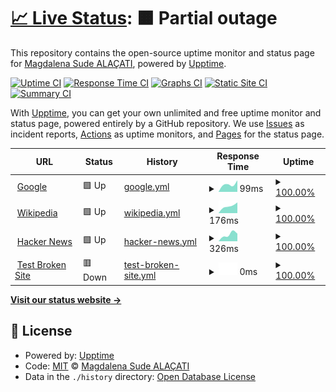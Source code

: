 # [📈 Live Status](https://sudis.github.io/dismatch-status): <!--live status--> **🟧 Partial outage**

This repository contains the open-source uptime monitor and status page for [Magdalena Sude ALAÇATI](lexicaverbum.co "Soon"), powered by [Upptime](https://github.com/upptime/upptime).

[![Uptime CI](https://github.com/sudis/dismatch-status/workflows/Uptime%20CI/badge.svg)](https://github.com/sudis/dismatch-status/actions?query=workflow%3A%22Uptime+CI%22)
[![Response Time CI](https://github.com/sudis/dismatch-status/workflows/Response%20Time%20CI/badge.svg)](https://github.com/sudis/dismatch-status/actions?query=workflow%3A%22Response+Time+CI%22)
[![Graphs CI](https://github.com/sudis/dismatch-status/workflows/Graphs%20CI/badge.svg)](https://github.com/sudis/dismatch-status/actions?query=workflow%3A%22Graphs+CI%22)
[![Static Site CI](https://github.com/sudis/dismatch-status/workflows/Static%20Site%20CI/badge.svg)](https://github.com/sudis/dismatch-status/actions?query=workflow%3A%22Static+Site+CI%22)
[![Summary CI](https://github.com/sudis/dismatch-status/workflows/Summary%20CI/badge.svg)](https://github.com/sudis/dismatch-status/actions?query=workflow%3A%22Summary+CI%22)

With [Upptime](https://upptime.js.org), you can get your own unlimited and free uptime monitor and status page, powered entirely by a GitHub repository. We use [Issues](https://github.com/sudis/dismatch-status/issues) as incident reports, [Actions](https://github.com/sudis/dismatch-status/actions) as uptime monitors, and [Pages](https://sudis.github.io/dismatch-status) for the status page.

<!--start: status pages-->
<!-- This summary is generated by Upptime (https://github.com/upptime/upptime) -->
<!-- Do not edit this manually, your changes will be overwritten -->
<!-- prettier-ignore -->
| URL | Status | History | Response Time | Uptime |
| --- | ------ | ------- | ------------- | ------ |
| <img alt="" src="https://favicons.githubusercontent.com/www.google.com" height="13"> [Google](https://www.google.com) | 🟩 Up | [google.yml](https://github.com/sudis/dismatch-status/commits/HEAD/history/google.yml) | <details><summary><img alt="Response time graph" src="./graphs/google/response-time-week.png" height="20"> 99ms</summary><br><a href="https://sudis.github.io/dismatch-status/history/google"><img alt="Response time 99" src="https://img.shields.io/endpoint?url=https%3A%2F%2Fraw.githubusercontent.com%2Fsudis%2Fdismatch-status%2FHEAD%2Fapi%2Fgoogle%2Fresponse-time.json"></a><br><a href="https://sudis.github.io/dismatch-status/history/google"><img alt="24-hour response time 145" src="https://img.shields.io/endpoint?url=https%3A%2F%2Fraw.githubusercontent.com%2Fsudis%2Fdismatch-status%2FHEAD%2Fapi%2Fgoogle%2Fresponse-time-day.json"></a><br><a href="https://sudis.github.io/dismatch-status/history/google"><img alt="7-day response time 99" src="https://img.shields.io/endpoint?url=https%3A%2F%2Fraw.githubusercontent.com%2Fsudis%2Fdismatch-status%2FHEAD%2Fapi%2Fgoogle%2Fresponse-time-week.json"></a><br><a href="https://sudis.github.io/dismatch-status/history/google"><img alt="30-day response time 99" src="https://img.shields.io/endpoint?url=https%3A%2F%2Fraw.githubusercontent.com%2Fsudis%2Fdismatch-status%2FHEAD%2Fapi%2Fgoogle%2Fresponse-time-month.json"></a><br><a href="https://sudis.github.io/dismatch-status/history/google"><img alt="1-year response time 99" src="https://img.shields.io/endpoint?url=https%3A%2F%2Fraw.githubusercontent.com%2Fsudis%2Fdismatch-status%2FHEAD%2Fapi%2Fgoogle%2Fresponse-time-year.json"></a></details> | <details><summary><a href="https://sudis.github.io/dismatch-status/history/google">100.00%</a></summary><a href="https://sudis.github.io/dismatch-status/history/google"><img alt="All-time uptime 100.00%" src="https://img.shields.io/endpoint?url=https%3A%2F%2Fraw.githubusercontent.com%2Fsudis%2Fdismatch-status%2FHEAD%2Fapi%2Fgoogle%2Fuptime.json"></a><br><a href="https://sudis.github.io/dismatch-status/history/google"><img alt="24-hour uptime 100.00%" src="https://img.shields.io/endpoint?url=https%3A%2F%2Fraw.githubusercontent.com%2Fsudis%2Fdismatch-status%2FHEAD%2Fapi%2Fgoogle%2Fuptime-day.json"></a><br><a href="https://sudis.github.io/dismatch-status/history/google"><img alt="7-day uptime 100.00%" src="https://img.shields.io/endpoint?url=https%3A%2F%2Fraw.githubusercontent.com%2Fsudis%2Fdismatch-status%2FHEAD%2Fapi%2Fgoogle%2Fuptime-week.json"></a><br><a href="https://sudis.github.io/dismatch-status/history/google"><img alt="30-day uptime 100.00%" src="https://img.shields.io/endpoint?url=https%3A%2F%2Fraw.githubusercontent.com%2Fsudis%2Fdismatch-status%2FHEAD%2Fapi%2Fgoogle%2Fuptime-month.json"></a><br><a href="https://sudis.github.io/dismatch-status/history/google"><img alt="1-year uptime 100.00%" src="https://img.shields.io/endpoint?url=https%3A%2F%2Fraw.githubusercontent.com%2Fsudis%2Fdismatch-status%2FHEAD%2Fapi%2Fgoogle%2Fuptime-year.json"></a></details>
| <img alt="" src="https://favicons.githubusercontent.com/en.wikipedia.org" height="13"> [Wikipedia](https://en.wikipedia.org) | 🟩 Up | [wikipedia.yml](https://github.com/sudis/dismatch-status/commits/HEAD/history/wikipedia.yml) | <details><summary><img alt="Response time graph" src="./graphs/wikipedia/response-time-week.png" height="20"> 176ms</summary><br><a href="https://sudis.github.io/dismatch-status/history/wikipedia"><img alt="Response time 176" src="https://img.shields.io/endpoint?url=https%3A%2F%2Fraw.githubusercontent.com%2Fsudis%2Fdismatch-status%2FHEAD%2Fapi%2Fwikipedia%2Fresponse-time.json"></a><br><a href="https://sudis.github.io/dismatch-status/history/wikipedia"><img alt="24-hour response time 252" src="https://img.shields.io/endpoint?url=https%3A%2F%2Fraw.githubusercontent.com%2Fsudis%2Fdismatch-status%2FHEAD%2Fapi%2Fwikipedia%2Fresponse-time-day.json"></a><br><a href="https://sudis.github.io/dismatch-status/history/wikipedia"><img alt="7-day response time 176" src="https://img.shields.io/endpoint?url=https%3A%2F%2Fraw.githubusercontent.com%2Fsudis%2Fdismatch-status%2FHEAD%2Fapi%2Fwikipedia%2Fresponse-time-week.json"></a><br><a href="https://sudis.github.io/dismatch-status/history/wikipedia"><img alt="30-day response time 176" src="https://img.shields.io/endpoint?url=https%3A%2F%2Fraw.githubusercontent.com%2Fsudis%2Fdismatch-status%2FHEAD%2Fapi%2Fwikipedia%2Fresponse-time-month.json"></a><br><a href="https://sudis.github.io/dismatch-status/history/wikipedia"><img alt="1-year response time 176" src="https://img.shields.io/endpoint?url=https%3A%2F%2Fraw.githubusercontent.com%2Fsudis%2Fdismatch-status%2FHEAD%2Fapi%2Fwikipedia%2Fresponse-time-year.json"></a></details> | <details><summary><a href="https://sudis.github.io/dismatch-status/history/wikipedia">100.00%</a></summary><a href="https://sudis.github.io/dismatch-status/history/wikipedia"><img alt="All-time uptime 100.00%" src="https://img.shields.io/endpoint?url=https%3A%2F%2Fraw.githubusercontent.com%2Fsudis%2Fdismatch-status%2FHEAD%2Fapi%2Fwikipedia%2Fuptime.json"></a><br><a href="https://sudis.github.io/dismatch-status/history/wikipedia"><img alt="24-hour uptime 100.00%" src="https://img.shields.io/endpoint?url=https%3A%2F%2Fraw.githubusercontent.com%2Fsudis%2Fdismatch-status%2FHEAD%2Fapi%2Fwikipedia%2Fuptime-day.json"></a><br><a href="https://sudis.github.io/dismatch-status/history/wikipedia"><img alt="7-day uptime 100.00%" src="https://img.shields.io/endpoint?url=https%3A%2F%2Fraw.githubusercontent.com%2Fsudis%2Fdismatch-status%2FHEAD%2Fapi%2Fwikipedia%2Fuptime-week.json"></a><br><a href="https://sudis.github.io/dismatch-status/history/wikipedia"><img alt="30-day uptime 100.00%" src="https://img.shields.io/endpoint?url=https%3A%2F%2Fraw.githubusercontent.com%2Fsudis%2Fdismatch-status%2FHEAD%2Fapi%2Fwikipedia%2Fuptime-month.json"></a><br><a href="https://sudis.github.io/dismatch-status/history/wikipedia"><img alt="1-year uptime 100.00%" src="https://img.shields.io/endpoint?url=https%3A%2F%2Fraw.githubusercontent.com%2Fsudis%2Fdismatch-status%2FHEAD%2Fapi%2Fwikipedia%2Fuptime-year.json"></a></details>
| <img alt="" src="https://favicons.githubusercontent.com/news.ycombinator.com" height="13"> [Hacker News](https://news.ycombinator.com) | 🟩 Up | [hacker-news.yml](https://github.com/sudis/dismatch-status/commits/HEAD/history/hacker-news.yml) | <details><summary><img alt="Response time graph" src="./graphs/hacker-news/response-time-week.png" height="20"> 326ms</summary><br><a href="https://sudis.github.io/dismatch-status/history/hacker-news"><img alt="Response time 326" src="https://img.shields.io/endpoint?url=https%3A%2F%2Fraw.githubusercontent.com%2Fsudis%2Fdismatch-status%2FHEAD%2Fapi%2Fhacker-news%2Fresponse-time.json"></a><br><a href="https://sudis.github.io/dismatch-status/history/hacker-news"><img alt="24-hour response time 358" src="https://img.shields.io/endpoint?url=https%3A%2F%2Fraw.githubusercontent.com%2Fsudis%2Fdismatch-status%2FHEAD%2Fapi%2Fhacker-news%2Fresponse-time-day.json"></a><br><a href="https://sudis.github.io/dismatch-status/history/hacker-news"><img alt="7-day response time 326" src="https://img.shields.io/endpoint?url=https%3A%2F%2Fraw.githubusercontent.com%2Fsudis%2Fdismatch-status%2FHEAD%2Fapi%2Fhacker-news%2Fresponse-time-week.json"></a><br><a href="https://sudis.github.io/dismatch-status/history/hacker-news"><img alt="30-day response time 326" src="https://img.shields.io/endpoint?url=https%3A%2F%2Fraw.githubusercontent.com%2Fsudis%2Fdismatch-status%2FHEAD%2Fapi%2Fhacker-news%2Fresponse-time-month.json"></a><br><a href="https://sudis.github.io/dismatch-status/history/hacker-news"><img alt="1-year response time 326" src="https://img.shields.io/endpoint?url=https%3A%2F%2Fraw.githubusercontent.com%2Fsudis%2Fdismatch-status%2FHEAD%2Fapi%2Fhacker-news%2Fresponse-time-year.json"></a></details> | <details><summary><a href="https://sudis.github.io/dismatch-status/history/hacker-news">100.00%</a></summary><a href="https://sudis.github.io/dismatch-status/history/hacker-news"><img alt="All-time uptime 100.00%" src="https://img.shields.io/endpoint?url=https%3A%2F%2Fraw.githubusercontent.com%2Fsudis%2Fdismatch-status%2FHEAD%2Fapi%2Fhacker-news%2Fuptime.json"></a><br><a href="https://sudis.github.io/dismatch-status/history/hacker-news"><img alt="24-hour uptime 100.00%" src="https://img.shields.io/endpoint?url=https%3A%2F%2Fraw.githubusercontent.com%2Fsudis%2Fdismatch-status%2FHEAD%2Fapi%2Fhacker-news%2Fuptime-day.json"></a><br><a href="https://sudis.github.io/dismatch-status/history/hacker-news"><img alt="7-day uptime 100.00%" src="https://img.shields.io/endpoint?url=https%3A%2F%2Fraw.githubusercontent.com%2Fsudis%2Fdismatch-status%2FHEAD%2Fapi%2Fhacker-news%2Fuptime-week.json"></a><br><a href="https://sudis.github.io/dismatch-status/history/hacker-news"><img alt="30-day uptime 100.00%" src="https://img.shields.io/endpoint?url=https%3A%2F%2Fraw.githubusercontent.com%2Fsudis%2Fdismatch-status%2FHEAD%2Fapi%2Fhacker-news%2Fuptime-month.json"></a><br><a href="https://sudis.github.io/dismatch-status/history/hacker-news"><img alt="1-year uptime 100.00%" src="https://img.shields.io/endpoint?url=https%3A%2F%2Fraw.githubusercontent.com%2Fsudis%2Fdismatch-status%2FHEAD%2Fapi%2Fhacker-news%2Fuptime-year.json"></a></details>
| <img alt="" src="https://favicons.githubusercontent.com/thissitedoesnotexist.koj.co" height="13"> [Test Broken Site](https://thissitedoesnotexist.koj.co) | 🟥 Down | [test-broken-site.yml](https://github.com/sudis/dismatch-status/commits/HEAD/history/test-broken-site.yml) | <details><summary><img alt="Response time graph" src="./graphs/test-broken-site/response-time-week.png" height="20"> 0ms</summary><br><a href="https://sudis.github.io/dismatch-status/history/test-broken-site"><img alt="Response time 0" src="https://img.shields.io/endpoint?url=https%3A%2F%2Fraw.githubusercontent.com%2Fsudis%2Fdismatch-status%2FHEAD%2Fapi%2Ftest-broken-site%2Fresponse-time.json"></a><br><a href="https://sudis.github.io/dismatch-status/history/test-broken-site"><img alt="24-hour response time 0" src="https://img.shields.io/endpoint?url=https%3A%2F%2Fraw.githubusercontent.com%2Fsudis%2Fdismatch-status%2FHEAD%2Fapi%2Ftest-broken-site%2Fresponse-time-day.json"></a><br><a href="https://sudis.github.io/dismatch-status/history/test-broken-site"><img alt="7-day response time 0" src="https://img.shields.io/endpoint?url=https%3A%2F%2Fraw.githubusercontent.com%2Fsudis%2Fdismatch-status%2FHEAD%2Fapi%2Ftest-broken-site%2Fresponse-time-week.json"></a><br><a href="https://sudis.github.io/dismatch-status/history/test-broken-site"><img alt="30-day response time 0" src="https://img.shields.io/endpoint?url=https%3A%2F%2Fraw.githubusercontent.com%2Fsudis%2Fdismatch-status%2FHEAD%2Fapi%2Ftest-broken-site%2Fresponse-time-month.json"></a><br><a href="https://sudis.github.io/dismatch-status/history/test-broken-site"><img alt="1-year response time 0" src="https://img.shields.io/endpoint?url=https%3A%2F%2Fraw.githubusercontent.com%2Fsudis%2Fdismatch-status%2FHEAD%2Fapi%2Ftest-broken-site%2Fresponse-time-year.json"></a></details> | <details><summary><a href="https://sudis.github.io/dismatch-status/history/test-broken-site">100.00%</a></summary><a href="https://sudis.github.io/dismatch-status/history/test-broken-site"><img alt="All-time uptime 100.00%" src="https://img.shields.io/endpoint?url=https%3A%2F%2Fraw.githubusercontent.com%2Fsudis%2Fdismatch-status%2FHEAD%2Fapi%2Ftest-broken-site%2Fuptime.json"></a><br><a href="https://sudis.github.io/dismatch-status/history/test-broken-site"><img alt="24-hour uptime 100.00%" src="https://img.shields.io/endpoint?url=https%3A%2F%2Fraw.githubusercontent.com%2Fsudis%2Fdismatch-status%2FHEAD%2Fapi%2Ftest-broken-site%2Fuptime-day.json"></a><br><a href="https://sudis.github.io/dismatch-status/history/test-broken-site"><img alt="7-day uptime 100.00%" src="https://img.shields.io/endpoint?url=https%3A%2F%2Fraw.githubusercontent.com%2Fsudis%2Fdismatch-status%2FHEAD%2Fapi%2Ftest-broken-site%2Fuptime-week.json"></a><br><a href="https://sudis.github.io/dismatch-status/history/test-broken-site"><img alt="30-day uptime 100.00%" src="https://img.shields.io/endpoint?url=https%3A%2F%2Fraw.githubusercontent.com%2Fsudis%2Fdismatch-status%2FHEAD%2Fapi%2Ftest-broken-site%2Fuptime-month.json"></a><br><a href="https://sudis.github.io/dismatch-status/history/test-broken-site"><img alt="1-year uptime 100.00%" src="https://img.shields.io/endpoint?url=https%3A%2F%2Fraw.githubusercontent.com%2Fsudis%2Fdismatch-status%2FHEAD%2Fapi%2Ftest-broken-site%2Fuptime-year.json"></a></details>

<!--end: status pages-->

[**Visit our status website →**](https://sudis.github.io/dismatch-status)

## 📄 License

- Powered by: [Upptime](https://github.com/upptime/upptime)
- Code: [MIT](./LICENSE) © [Magdalena Sude ALAÇATI](lexicaverbum.co "Soon")
- Data in the `./history` directory: [Open Database License](https://opendatacommons.org/licenses/odbl/1-0/)

